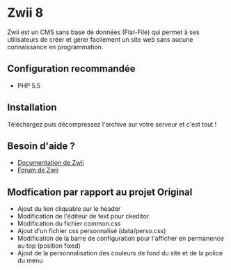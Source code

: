 Zwii 8
======

Zwii est un CMS sans base de données (Flat-File) qui permet à ses utilisateurs de créer et gérer facilement un site web sans aucune connaissance en programmation.

## Configuration recommandée

* PHP 5.5

## Installation

Téléchargez puis décompressez l'archive sur votre serveur et c'est tout !

## Besoin d'aide ?

* [Documentation de Zwii](https://github.com/remijean/ZwiiCMS/wiki/)
* [Forum de Zwii](http://forum.zwiicms.com/)

## Modfication par rapport au projet Original

* Ajout du lien cliquable sur le header
* Modification de l'éditeur de text pour ckeditor
* Modification du fichier common.css
* Ajout d'un fichier css personnalisé (data/perso.css)
* Modification de la barre de configuration pour l'afficher en permanence au top (position fixed)
* Ajout de la personnalisation des couleurs de fond du site et de la police du menu
